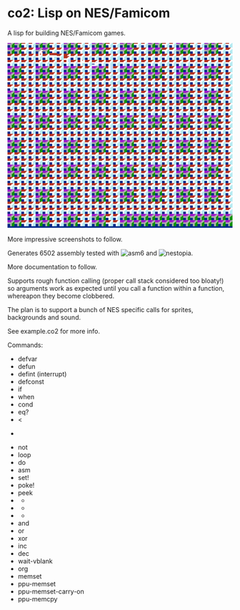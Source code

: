 # co2: Lisp on NES/Famicom

A lisp for building NES/Famicom games.

![](shot.png)

More impressive screenshots to follow.

Generates 6502 assembly tested with ![asm6](https://github.com/freem/asm6f) and ![nestopia](http://nestopia.sourceforge.net/).

More documentation to follow.

Supports rough function calling (proper call stack considered too
bloaty!) so arguments work as expected until you call a function within
a function, whereapon they become clobbered.

The plan is to support a bunch of NES specific calls for sprites,
backgrounds and sound.

See example.co2 for more info.

Commands:

- defvar
- defun
- defint (interrupt)
- defconst 
- if
- when
- cond
- eq?
- <
- >
- not
- loop
- do
- asm
- set!
- poke!
- peek
- +
- -
- *
- and
- or
- xor
- inc
- dec
- wait-vblank
- org
- memset
- ppu-memset
- ppu-memset-carry-on
- ppu-memcpy
